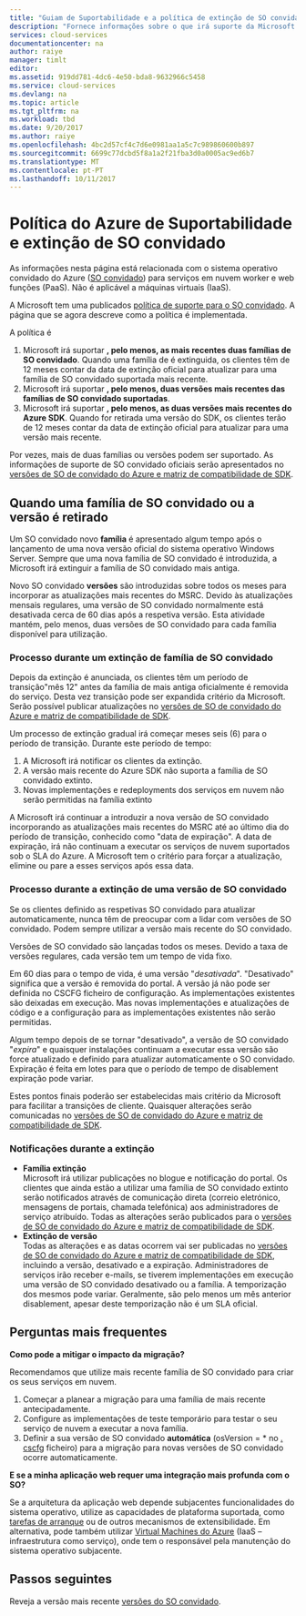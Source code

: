 ```yaml
---
title: "Guiam de Suportabilidade e a política de extinção de SO convidado do Azure | Microsoft Docs"
description: "Fornece informações sobre o que irá suporte da Microsoft como regards para o SO convidado do Azure utilizada pelos serviços de nuvem."
services: cloud-services
documentationcenter: na
author: raiye
manager: timlt
editor: 
ms.assetid: 919dd781-4dc6-4e50-bda8-9632966c5458
ms.service: cloud-services
ms.devlang: na
ms.topic: article
ms.tgt_pltfrm: na
ms.workload: tbd
ms.date: 9/20/2017
ms.author: raiye
ms.openlocfilehash: 4bc2d57cf4c7d6e0981aa1a5c7c989860600b897
ms.sourcegitcommit: 6699c77dcbd5f8a1a2f21fba3d0a0005ac9ed6b7
ms.translationtype: MT
ms.contentlocale: pt-PT
ms.lasthandoff: 10/11/2017
---
```

# <a name="azure-guest-os-supportability-and-retirement-policy"></a>Política do Azure de Suportabilidade e extinção de SO convidado
As informações nesta página está relacionada com o sistema operativo convidado do Azure ([SO convidado](cloud-services-guestos-update-matrix.md)) para serviços em nuvem worker e web funções (PaaS). Não é aplicável a máquinas virtuais (IaaS).

A Microsoft tem uma publicados [política de suporte para o SO convidado](http://support.microsoft.com/gp/azure-cloud-lifecycle-faq). A página que se agora descreve como a política é implementada.

A política é

1. Microsoft irá suportar **, pelo menos, as mais recentes duas famílias de SO convidado**. Quando uma família de é extinguida, os clientes têm de 12 meses contar da data de extinção oficial para atualizar para uma família de SO convidado suportada mais recente.
2. Microsoft irá suportar **, pelo menos, duas versões mais recentes das famílias de SO convidado suportadas**.
3. Microsoft irá suportar **, pelo menos, as duas versões mais recentes do Azure SDK**. Quando for retirada uma versão do SDK, os clientes terão de 12 meses contar da data de extinção oficial para atualizar para uma versão mais recente.

Por vezes, mais de duas famílias ou versões podem ser suportado. As informações de suporte de SO convidado oficiais serão apresentados no [versões de SO de convidado do Azure e matriz de compatibilidade de SDK](cloud-services-guestos-update-matrix.md).

## <a name="when-a-guest-os-family-or-version-is-retired"></a>Quando uma família de SO convidado ou a versão é retirado
Um SO convidado novo **família** é apresentado algum tempo após o lançamento de uma nova versão oficial do sistema operativo Windows Server. Sempre que uma nova família de SO convidado é introduzida, a Microsoft irá extinguir a família de SO convidado mais antiga.

Novo SO convidado **versões** são introduzidas sobre todos os meses para incorporar as atualizações mais recentes do MSRC. Devido às atualizações mensais regulares, uma versão de SO convidado normalmente está desativada cerca de 60 dias após a respetiva versão. Esta atividade mantém, pelo menos, duas versões de SO convidado para cada família disponível para utilização.

### <a name="process-during-a-guest-os-family-retirement"></a>Processo durante um extinção de família de SO convidado
Depois da extinção é anunciada, os clientes têm um período de transição"mês 12" antes da família de mais antiga oficialmente é removida do serviço. Desta vez transição pode ser expandida critério da Microsoft. Serão possível publicar atualizações no [versões de SO de convidado do Azure e matriz de compatibilidade de SDK](cloud-services-guestos-update-matrix.md).

Um processo de extinção gradual irá começar meses seis (6) para o período de transição. Durante este período de tempo:

1. A Microsoft irá notificar os clientes da extinção.
2. A versão mais recente do Azure SDK não suporta a família de SO convidado extinto.
3. Novas implementações e redeployments dos serviços em nuvem não serão permitidas na família extinto

A Microsoft irá continuar a introduzir a nova versão de SO convidado incorporando as atualizações mais recentes do MSRC até ao último dia do período de transição, conhecido como "data de expiração". A data de expiração, irá não continuam a executar os serviços de nuvem suportados sob o SLA do Azure. A Microsoft tem o critério para forçar a atualização, elimine ou pare a esses serviços após essa data.

### <a name="process-during-a-guest-os-version-retirement"></a>Processo durante a extinção de uma versão de SO convidado
Se os clientes definido as respetivas SO convidado para atualizar automaticamente, nunca têm de preocupar com a lidar com versões de SO convidado. Podem sempre utilizar a versão mais recente do SO convidado.

Versões de SO convidado são lançadas todos os meses. Devido a taxa de versões regulares, cada versão tem um tempo de vida fixo.

Em 60 dias para o tempo de vida, é uma versão "*desativada*". "Desativado" significa que a versão é removida do portal. A versão já não pode ser definida no CSCFG ficheiro de configuração. As implementações existentes são deixadas em execução. Mas novas implementações e atualizações de código e a configuração para as implementações existentes não serão permitidas.

Algum tempo depois de se tornar "desativado", a versão de SO convidado "*expira*" e quaisquer instalações continuam a executar essa versão são force atualizado e definido para atualizar automaticamente o SO convidado. Expiração é feita em lotes para que o período de tempo de disablement expiração pode variar.

Estes pontos finais poderão ser estabelecidas mais critério da Microsoft para facilitar a transições de cliente. Quaisquer alterações serão comunicadas no [versões de SO de convidado do Azure e matriz de compatibilidade de SDK](cloud-services-guestos-update-matrix.md).

### <a name="notifications-during-retirement"></a>Notificações durante a extinção
* **Família extinção** <br>Microsoft irá utilizar publicações no blogue e notificação do portal. Os clientes que ainda estão a utilizar uma família de SO convidado extinto serão notificados através de comunicação direta (correio eletrónico, mensagens de portais, chamada telefónica) aos administradores de serviço atribuído. Todas as alterações serão publicados para o [versões de SO de convidado do Azure e matriz de compatibilidade de SDK](cloud-services-guestos-update-matrix.md).
* **Extinção de versão** <br>Todas as alterações e as datas ocorrem vai ser publicadas no [versões de SO de convidado do Azure e matriz de compatibilidade de SDK](cloud-services-guestos-update-matrix.md), incluindo a versão, desativado e a expiração. Administradores de serviços irão receber e-mails, se tiverem implementações em execução uma versão de SO convidado desativado ou a família. A temporização dos mesmos pode variar. Geralmente, são pelo menos um mês anterior disablement, apesar deste temporização não é um SLA oficial.

## <a name="frequently-asked-questions"></a>Perguntas mais frequentes
**Como pode a mitigar o impacto da migração?**

Recomendamos que utilize mais recente família de SO convidado para criar os seus serviços em nuvem.

1. Começar a planear a migração para uma família de mais recente antecipadamente.
2. Configure as implementações de teste temporário para testar o seu serviço de nuvem a executar a nova família.
3. Definir a sua versão de SO convidado **automática** (osVersion = * no [. cscfg](cloud-services-model-and-package.md#cscfg) ficheiro) para a migração para novas versões de SO convidado ocorre automaticamente.

**E se a minha aplicação web requer uma integração mais profunda com o SO?**

Se a arquitetura da aplicação web depende subjacentes funcionalidades do sistema operativo, utilize as capacidades de plataforma suportada, como [tarefas de arranque](cloud-services-startup-tasks.md) ou de outros mecanismos de extensibilidade. Em alternativa, pode também utilizar [Virtual Machines do Azure](https://azure.microsoft.com/documentation/scenarios/virtual-machines/) (IaaS – infraestrutura como serviço), onde tem o responsável pela manutenção do sistema operativo subjacente.

## <a name="next-steps"></a>Passos seguintes
Reveja a versão mais recente [versões do SO convidado](cloud-services-guestos-update-matrix.md).
